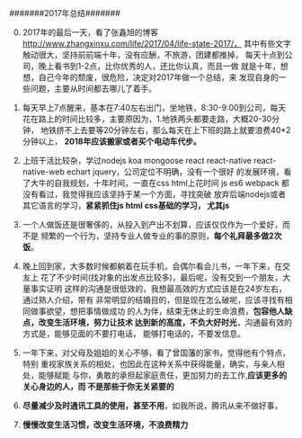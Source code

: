 #######2017年总结#######

0. 2017年的最后一天，看了张鑫旭的博客
http://www.zhangxinxu.com/life/2017/04/life-state-2017/，
其中有些文字触动很大，坚持前前端十年，没有应酬，不旅游，团建都推掉，
每天十点到公司，晚上看书到1-2点，比你优秀的人，还比你认真，而且一做
就是十年，想想，自己今年的颓废，很危险，决定对2017年做一个总结，来
发现自身的一些问题，主要从时间都去哪儿了着手。

1. 每天早上7点醒来，基本在7:40左右出门，坐地铁，8:30-9:00到公司，每天
花在路上的时间比较多，主要原因为，1.地铁两头都要走路，大概20-30分钟，
地铁挤不上去要等20分钟左右，那么每天在上下班的路上就要浪费40*2分钟以上，
<b>2018年应该搬家或者买个电动车代步。</b>

2. 上班干活比较杂，学过nodejs koa mongoose react react-native 
react-native-web echart jquery，公司定位不明确，没有一个很好
的发展环境，看了大牛的自我规划，十年时间，一直在css html上花时间
js es6 webpack 都没有看过，我觉得我应该坚持于某一个方面，寻找突破
放弃后端nodejs或者其它语言的学习，<b>紧紧抓住js html css基础的学习，
尤其js</b>

3. 一个人做饭还是很奢侈的，从投入到产出不划算，应该仅仅作为一个爱好，而不是
频繁的一个行为，坚持专业人做专业的事的原则，<b>每个礼拜最多做2次饭</b>。

4. 晚上回到家，大多数时候都躺着在玩手机，会偶尔看会儿书，一年下来，在交友上
花了不少时间(找对象的出发点比较多)，最后呢，没有交到一个朋友，大量事实证明
这样的沟通是很低效的，我想最高效的方式应该是在24岁左右，通过熟人介绍，带有
非常明显的结婚目的，但是现在怎么破呢，应该寻找有相同做事欲望，想把事情做成功
的人为伴，结束无休止的生命浪费，<b>包容他人缺点，改变生活环境，努力让技术
达到新的高度，不负大好时光</b>，沟通最有效的方式是，能够见面的不要打电话，
能够打电话的，不要发信息。

5. 一年下来，对父母及姐姐的关心不够，看了曾国藩的家书，觉得他有个特点，特别
重视家族关系的相处，也因此在这种关系中获得能量，确实，与亲人相处，能够赋能
与你，勇敢的承担起家庭责任，更加努力的去工作,<b>应该更多的关心身边的人，而
不是那些于你无关紧要的</b>

6. <b>尽量减少及时通讯工具的使用，甚至不用</b>，如我所说，腾讯从来不做好事，

7. <b>慢慢改变生活习惯，改变生活环境，不浪费精力</b>
